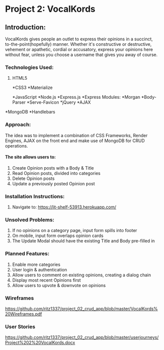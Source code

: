 
# Project 2: VocalKords

## Introduction:

VocalKords gives people an outlet to express their opinions in a succinct, to-the-point(hopefully) manner.
Whether it's constructive or destructive, vehement or apathetic, cordial or accusatory, express your opinions here without fear, unless you choose a username that gives you away of course.

### Technologies Used:

1. HTML5

    *CSS3
        *Materialize

    *JavaScript
        *Node.js
        *Express.js
        *Express Modules:
        *Morgan
        *Body-Parser
        *Serve-Favicon
        *jQuery
        *AJAX

*MongoDB
    *Handlebars

### Approach:

The idea was to implement a combination of CSS Frameworks, Render Engines, AJAX on the front end and make use of MongoDB for CRUD operations.

#### The site allows users to:
1. Create Opinion posts with a Body & Title
2. Read Opinion posts, divided into categories
3. Delete Opinion posts
4. Update a previously posted Opinion post

### Installation Instructions:
1. Navigate to: https://lit-shelf-53913.herokuapp.com/

### Unsolved Problems:
1. If no opinions on a category page, input form spills into footer
2. On mobile, input form overlaps opinion cards
3. The Update Modal should have the existing Title and Body pre-filled in

### Planned Features:
1. Enable more categories
2. User login & authentication
3. Allow users to comment on existing opinions, creating a dialog chain
4. Display most recent Opinions first
5. Allow users to upvote & downvote on opinions

### Wireframes
https://github.com/ritz1337/project_02_crud_app/blob/master/VocalKords%20Wireframes.pdf

### User Stories
https://github.com/ritz1337/project_02_crud_app/blob/master/userjourneys/Project%202%20VocalKords.docx
